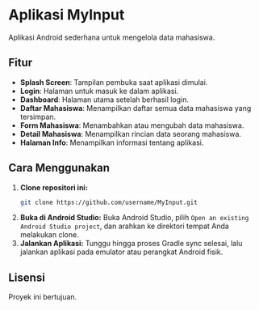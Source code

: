 # Aplikasi MyInput

Aplikasi Android sederhana untuk mengelola data mahasiswa.

## Fitur

*   **Splash Screen**: Tampilan pembuka saat aplikasi dimulai.
*   **Login**: Halaman untuk masuk ke dalam aplikasi.
*   **Dashboard**: Halaman utama setelah berhasil login.
*   **Daftar Mahasiswa**: Menampilkan daftar semua data mahasiswa yang tersimpan.
*   **Form Mahasiswa**: Menambahkan atau mengubah data mahasiswa.
*   **Detail Mahasiswa**: Menampilkan rincian data seorang mahasiswa.
*   **Halaman Info**: Menampilkan informasi tentang aplikasi.

## Cara Menggunakan

1.  **Clone repositori ini:**
    ```bash
    git clone https://github.com/username/MyInput.git
    ```
2.  **Buka di Android Studio:**
    Buka Android Studio, pilih `Open an existing Android Studio project`, dan arahkan ke direktori tempat Anda melakukan clone.
3.  **Jalankan Aplikasi:**
    Tunggu hingga proses Gradle sync selesai, lalu jalankan aplikasi pada emulator atau perangkat Android fisik.


## Lisensi

Proyek ini bertujuan.
